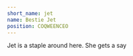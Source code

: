 ```yaml
---
short_name: jet
name: Bestie Jet
position: COQWEENCEO
---
```


Jet is a staple around here. She gets a say
